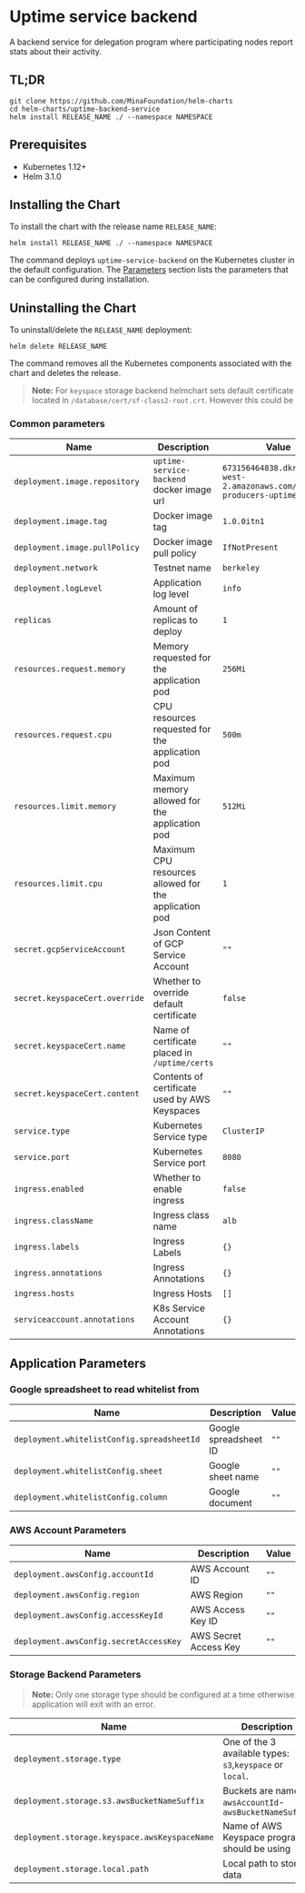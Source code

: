 # Uptime service backend

A backend service for delegation program where participating nodes report stats about their activity.

## TL;DR

```console
git clone https://github.com/MinaFoundation/helm-charts
cd helm-charts/uptime-backend-service
helm install RELEASE_NAME ./ --namespace NAMESPACE
```

## Prerequisites

- Kubernetes 1.12+
- Helm 3.1.0

## Installing the Chart

To install the chart with the release name `RELEASE_NAME`:

```console
helm install RELEASE_NAME ./ --namespace NAMESPACE
```

The command deploys `uptime-service-backend` on the Kubernetes cluster in the default configuration. The [Parameters](#parameters) section lists the parameters that can be configured during installation.

## Uninstalling the Chart

To uninstall/delete the `RELEASE_NAME` deployment:

```console
helm delete RELEASE_NAME
```

The command removes all the Kubernetes components associated with the chart and deletes the release.

> **Note:** For `keyspace` storage backend helmchart sets default certificate located in `/database/cert/sf-class2-root.crt`. However this could be 

### Common parameters

| Name                           | Description                                            | Value           |
| ------------------------------ | ------------------------------------------------------ | --------------- |
| `deployment.image.repository`  | `uptime-service-backend` docker image url              | `673156464838.dkr.ecr.us-west-2.amazonaws.com/block-producers-uptime` |
| `deployment.image.tag`         | Docker image tag                                       | `1.0.0itn1` |
| `deployment.image.pullPolicy`  | Docker image pull policy                               | `IfNotPresent`  |
| `deployment.network`           | Testnet name                                           | `berkeley`      |
| `deployment.logLevel`          | Application log level                                  | `info`          |
| `replicas`                     | Amount of replicas to deploy                           | `1`             |
| `resources.request.memory`     | Memory requested for the application pod               | `256Mi`         |
| `resources.request.cpu`        | CPU resources requested for the application pod        | `500m`          |
| `resources.limit.memory`       | Maximum memory allowed for the application pod         | `512Mi`         |
| `resources.limit.cpu`          | Maximum CPU resources allowed for the application pod  | `1`             |
| `secret.gcpServiceAccount`     | Json Content of GCP Service Account                    | `""`            |
| `secret.keyspaceCert.override` | Whether to override default certificate                | `false`         |
| `secret.keyspaceCert.name`     | Name of certificate placed in `/uptime/certs`          | `""`            |
| `secret.keyspaceCert.content`  | Contents of certificate used by AWS Keyspaces          | `""`            |
| `service.type`                 | Kubernetes Service type                                | `ClusterIP`     |
| `service.port`                 | Kubernetes Service port                                | `8080`          |
| `ingress.enabled`              | Whether to enable ingress                              | `false`         |
| `ingress.className`            | Ingress class name                                     | `alb`           |
| `ingress.labels`               | Ingress Labels                                         | `{}`            |
| `ingress.annotations`          | Ingress Annotations                                    | `{}`            |
| `ingress.hosts`                | Ingress Hosts                                          | `[]`            |
| `serviceaccount.annotations`   | K8s Service Account Annotations                        | `{}`            |

## Application Parameters

### Google spreadsheet to read whitelist from

| Name                                       | Description           | Value |
| ------------------------------------------ | --------------------- | ----- |
| `deployment.whitelistConfig.spreadsheetId` | Google spreadsheet ID | `""`  |
| `deployment.whitelistConfig.sheet`         | Google sheet name     | `""`  |
| `deployment.whitelistConfig.column`        | Google document       | `""`  |

### AWS Account Parameters

| Name                                   | Description           | Value |
| -------------------------------------- | --------------------- | ----- |
| `deployment.awsConfig.accountId`       | AWS Account ID        | `""`  |
| `deployment.awsConfig.region`          | AWS Region            | `""`  |
| `deployment.awsConfig.accessKeyId`     | AWS Access Key ID     | `""`  |
| `deployment.awsConfig.secretAccessKey` | AWS Secret Access Key | `""`  |

### Storage Backend Parameters

> **Note:** Only one storage type should be configured at a time otherwise application will exit with an error.

| Name                                          | Description                                               | Value |
| --------------------------------------------- | --------------------------------------------------------- | ----- |
| `deployment.storage.type`                     | One of the 3 available types: `s3`,`keyspace` or `local`. | `""`  |
| `deployment.storage.s3.awsBucketNameSuffix`   | Buckets are named `awsAccountId`-`awsBucketNameSuffix`    | `""`  |
| `deployment.storage.keyspace.awsKeyspaceName` | Name of AWS Keyspace program should be using              | `""`  |
| `deployment.storage.local.path`               | Local path to store data                                  | `""`  |
